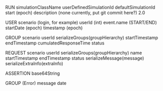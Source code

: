 RUN
  simulationClassName
  userDefinedSimulationId
  defaultSimulationId
  start (epoch)
  description (none currently, put git commit here?)
  2.0

USER
  scenario (login, for example)
  userId  (int)
  event.name (START/END)
  startDate (epoch)
  timestamp (epoch)

GROUP
  scenario
  userId
  serializeGroups(groupHierarchy)
  startTimestamp
  endTimestamp
  cumulatedResponseTime
  status

REQUEST
  scenario
  userId
  serializeGroups(groupHierarchy)
  name
  startTimestamp
  endTimestamp
  status
  serializeMessage(message)
  serializeExtraInfo(extraInfo)

ASSERTION
  base64String

GROUP (Error)
  message
  date
